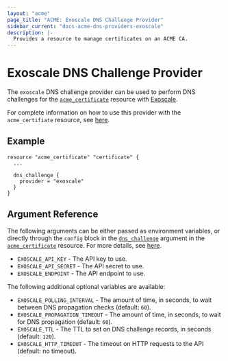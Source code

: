 ```yaml
---
layout: "acme"
page_title: "ACME: Exoscale DNS Challenge Provider"
sidebar_current: "docs-acme-dns-providers-exoscale"
description: |-
  Provides a resource to manage certificates on an ACME CA.
---
```


# Exoscale DNS Challenge Provider

The `exoscale` DNS challenge provider can be used to perform DNS challenges for
the [`acme_certificate`][resource-acme-certificate] resource with
[Exoscale][provider-service-page].

[resource-acme-certificate]: /docs/providers/acme/r/certificate.html
[provider-service-page]: https://www.exoscale.com/dns/

For complete information on how to use this provider with the `acme_certifiate`
resource, see [here][resource-acme-certificate-dns-challenges].

[resource-acme-certificate-dns-challenges]: /docs/providers/acme/r/certificate.html#using-dns-challenges

## Example

```hcl
resource "acme_certificate" "certificate" {
  ...

  dns_challenge {
    provider = "exoscale"
  }
}
```

## Argument Reference

The following arguments can be either passed as environment variables, or
directly through the `config` block in the
[`dns_challenge`][resource-acme-certificate-dns-challenge-arg] argument in the
[`acme_certificate`][resource-acme-certificate] resource. For more details, see
[here][resource-acme-certificate-dns-challenges].

[resource-acme-certificate-dns-challenge-arg]: /docs/providers/acme/r/certificate.html#dns_challenge

* `EXOSCALE_API_KEY` - The API key to use.
* `EXOSCALE_API_SECRET` - The API secret to use.
* `EXOSCALE_ENDPOINT` - The API endpoint to use.

The following additional optional variables are available:

* `EXOSCALE_POLLING_INTERVAL` - The amount of time, in seconds, to wait between
  DNS propagation checks (default: `60`).
* `EXOSCALE_PROPAGATION_TIMEOUT` - The amount of time, in seconds, to wait for DNS
  propagation (default: `60`).
* `EXOSCALE_TTL` - The TTL to set on DNS challenge records, in seconds (default:
  `120`).
* `EXOSCALE_HTTP_TIMEOUT` - The timeout on HTTP requests to the API (default:
  no timeout).
